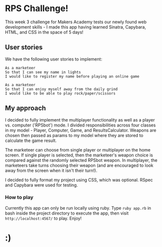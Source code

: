 # RPS Challenge!

This week 3 challenge for Makers Academy tests our newly found web development skills - I made this app having learned Sinatra, Capybara, HTML, and CSS in the space of 5 days!

## User stories

We have the following user stories to implement:

```
As a marketeer
So that I can see my name in lights
I would like to register my name before playing an online game

As a marketeer
So that I can enjoy myself away from the daily grind
I would like to be able to play rock/paper/scissors
```

## My approach

I decided to fully implement the multiplayer functionality as well as a player vs. computer ('RPSbot') mode. I divided responsibilities across four classes in my model - Player, Computer, Game, and ResultsCalculator. Weapons are chosen then passed as params to my model where they are stored to calculate the game result.

The marketeer can choose from single player or multiplayer on the home screen. If single player is selected, then the marketeer's weapon choice is compared against the randomly selected RPSbot weapon. In multiplayer, the marketeers take turns choosing their weapon (and are encouraged to look away from the screen when it isn't their turn!).

I decided to fully format my project using CSS, which was optional. RSpec and Capybara were used for testing.

### How to play

Currently this app can only be run locally using ruby. Type `ruby app.rb` in bash inside the project directory to execute the app, then visit `http://localhost:4567/` to play. Enjoy!

:)
===========
